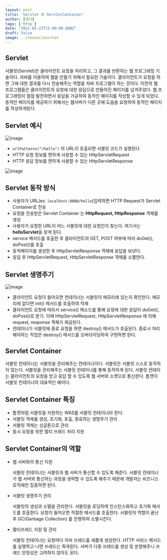 ```yaml
---
layout: post  
title: 'Servlet 과 ServletContainer'
author: [영이]
tags: ['http']
date: "2021-05-23T12:00:00.000Z"
draft: false
image: ../teaser/servlet
---
```


## Servlet

서블릿(Servlet)은 클라이언트 요청을 처리하고, 그 결과를 반환하는 웹 프로그래밍 기술이다. 자바를 이용하여 웹을 만들기 위해서 필요한 기술이다. 클라이언트가 요청을 하면 그에 대한 결과를 다시 전송해주는 역할을 자바 프로그램이 하는 것이다. 이전의 웹 프로그램들은 클라이언트의 요청에 대한 응답으로 만들어진 페이지를 넘겨주었다.  웹 프로그래밍이 점점 발전하면서 응답을 가공하여 동적인 페이지를 작성할 수 있게 되었다. 동적인 페이지를 제공하기 위해서는 웹서버가 다른 곳에 도움을 요청하여 동적인 페이지를 작성하게된다.

## Servlet 예시

![image](https://user-images.githubusercontent.com/63634505/119252110-5d2bf980-bbe5-11eb-9347-4355ab23d59e.png)

- `urlPatterns("/hello")` 의 URL이 호출되면 서블릿 코드가 실행된다
- HTTP 요청 정보를 편하게 사용할 수 있는 HttpServletRequest
- HTTP 응답 정보를 편하게 사용할 수 있는 HttpServletResponse

![image](https://user-images.githubusercontent.com/63634505/119252128-76cd4100-bbe5-11eb-8ed5-3589ed62a43d.png)

## Servlet 동작 방식

- 사용자가 URL(ex. `localhost:8080/hello`)입력하면 HTTP Request가 Servlet Container로 전송
- 요청을 전송받은 Servlet Container 는 **HttpRequest, HttpResponse** 객체를 생성
- 사용자가 요청한 URL이 어느 서블릿에 대한 요청인지 찾는다. 여기서는 **helloServlet**을 찾게 된다.
- service 메서드를 호출한 후 클라이언트의 GET, POST 여부에 따라 doGet(), doPost()를 호출
- 동적페이지를 생성한 후 HttpServletResponse 객체에 응답을 보낸다.
- 응답 후 HttpServletRequest, HttpServletResponse 객체를 소멸한다.

## Servlet 생명주기

![image](https://user-images.githubusercontent.com/63634505/119252189-ce6bac80-bbe5-11eb-8dc8-c045bac89d90.png)


- 클라이언트 요청이 들어오면 컨테이너는 서블릿이 메모리에 있는지 확인한다. 메모리에 없다면 init() 메서드를 호출하여 적재
- 클라이언트 요청에 따라서  service() 메소드를 통해 요청에 대한 응답이 doGet(), doPost()로 분기. 이때 HttpServletRequest, HttpServletResponse 에 의해 request, response 객체가 제공된다.
- 컨테이너가 서블릿에 종료 요청을 하면 destroy() 메서드가 호출된다. 종료시 처리해야하는 작업은 destroy() 메서드를 오버라이딩하여 구현하면 된다.

## Servlet Container

서블릿 컨테이너는 서블릿을 관리해주는 컨테이너이다. 서블릿은 서블릿 스스로 동작하지 않는다. 서블릿을 관리해주는 서블릿 컨테이너를 통해 동작하게 된다. 서블릿 컨테이는 클라이언트의 요청을 받고 응답 할 수 있도록 웹 서버와 소켓으로 통신한다. 톰캣이 서블릿 컨테이너의 대표적인 예이다.

## Servlet Container 특징

- 톰캣처럼 서블릿을 지원하는 WAS를 서블릿 컨테이너라 한다.
- 서블릿 객체를 생성, 초기화, 호출, 종료하는 생명주기 관리
- 서블릿 객체는 싱글톤으로 관리
- 동시 요청을 위한 멀티 쓰레드 처리 지원

## Servlet Container의 역할

- 웹 서버와의 통신 지원

  서블릿 컨테이너는 서블릿과 웹 서버가 통신할 수 있도록 해준다. 서블릿 컨테이너가 웹 서버와 통신하는 과정을 생략할 수 있도록 해주기 때문에 개발자는 비즈니스 로직에만 집중하면 된다.

- 서블릿 생명주기 관리

  서블릿의 생성과 소멸을 관리한다. 서블릿을 로딩하여 인스턴스화하고 초기화 메서드를 호출한다. 요청이 들어오면 적절한 메서드를 호출한다. 서블릿의 역할이 끝난후 GC(Garbage Collection) 를 진행하여 소멸시킨다.

- 멀티쓰레드 지원 및 관리

  서블릿 컨테이너는 요청마다 자바 쓰레드를 새롭게 생성한다. HTTP 서비스 메서드를 실행하고 나면 쓰레드는 죽게된다. 서버가 다중 쓰레드를 생성 및 운영해주니 쓰레드 안정성은 고려하지 않아도 된다.
